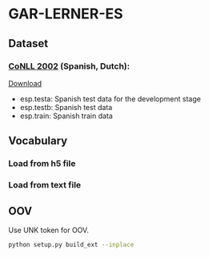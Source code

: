 # GAR-LERNER-ES

## Dataset

### [CoNLL 2002](https://www.clips.uantwerpen.be/conll2002/ner/) (Spanish, Dutch): 
[Download](https://www.clips.uantwerpen.be/conll2002/ner/data/)

- esp.testa: Spanish test data for the development stage
- esp.testb: Spanish test data
- esp.train: Spanish train data


## Vocabulary

### Load from h5 file

### Load from text file

## OOV

Use UNK token for OOV.

```bash
python setup.py build_ext --inplace
```